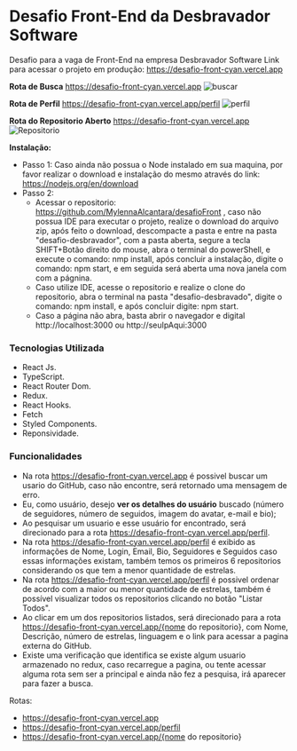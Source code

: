 # Desafio Front-End da Desbravador Software
Desafio para a vaga de Front-End na empresa Desbravador Software
Link para acessar o projeto em produção: https://desafio-front-cyan.vercel.app

**Rota de Busca**
https://desafio-front-cyan.vercel.app
![buscar](https://github.com/MylennaAlcantara/desafioFront/assets/93752575/f5cdf81a-742f-46ac-904c-6f3dbff09aaa)

**Rota de Perfil**
https://desafio-front-cyan.vercel.app/perfil
![perfil](https://github.com/MylennaAlcantara/desafioFront/assets/93752575/e2dbce75-405f-4c5d-9d19-d6fbf8b3143e)

**Rota do Repositorio Aberto**
https://desafio-front-cyan.vercel.app
![Repositorio](https://github.com/MylennaAlcantara/desafioFront/assets/93752575/6c11926d-6b8d-44ad-a438-ff32296947bc)


**Instalação:**  
* Passo 1:
  Caso ainda não possua o Node instalado em sua maquina, por favor realizar o download e instalação do mesmo através do link: https://nodejs.org/en/download
* Passo 2:
  * Acessar o repositorio: https://github.com/MylennaAlcantara/desafioFront , caso não possua IDE para executar o projeto, realize o download do arquivo zip, após feito o download, descompacte a pasta e entre na pasta "desafio-desbravador", com a pasta aberta, segure a tecla SHIFT+Botão direito do mouse, abra o terminal do powerShell, e execute o comando: nmp install, após concluir a instalação, digite o comando: npm start, e em seguida será aberta uma nova janela com com a págnina.
  * Caso utilize IDE, acesse o repositorio e realize o clone do repositorio, abra o terminal na pasta "desafio-desbravado", digite o comando: npm install, e após concluir digite: npm start.
  * Caso a página não abra, basta abrir o navegador e digital http://localhost:3000 ou http://seuIpAqui:3000

### **Tecnologias Utilizada** ###
* React Js.
* TypeScript.
* React Router Dom.
* Redux.
* React Hooks.
* Fetch
* Styled Components.
* Reponsividade.

### **Funcionalidades** ###

* Na rota https://desafio-front-cyan.vercel.app é possivel buscar um usario do GitHub, caso não encontre, será retornado uma mensagem de erro.
* Eu, como usuário, desejo **ver os detalhes do usuário** buscado (número de seguidores, número de seguidos, imagem do avatar, e-mail e bio);
* Ao pesquisar um usuario e esse usuário for encontrado, será direcionado para a rota https://desafio-front-cyan.vercel.app/perfil.
* Na rota https://desafio-front-cyan.vercel.app/perfil é exibido as informações de Nome, Login, Email, Bio, Seguidores e Seguidos caso essas informações existam, também temos os primeiros 6 repositorios considerando os que tem a menor quantidade de estrelas.
* Na rota https://desafio-front-cyan.vercel.app/perfil é possivel ordenar de acordo com a maior ou menor quantidade de estrelas, também é possível visualizar todos os repositorios clicando no botão "Listar Todos".
* Ao clicar em um dos repositorios listados, será direcionado para a rota https://desafio-front-cyan.vercel.app/{nome do repositorio}, com Nome, Descrição, número de estrelas, linguagem e o link para acessar a pagina externa do GitHub.
* Existe uma verificação que identifica se existe algum usuario armazenado no redux, caso recarregue a pagina, ou tente acessar alguma rota sem ser a principal e ainda não fez a pesquisa, irá aparecer para fazer a busca.
  
Rotas:
* https://desafio-front-cyan.vercel.app
* https://desafio-front-cyan.vercel.app/perfil
* https://desafio-front-cyan.vercel.app/{nome do repositorio}

